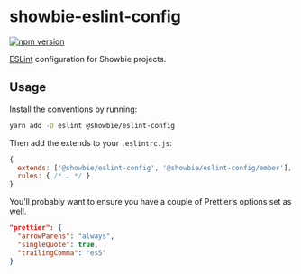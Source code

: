 # showbie-eslint-config

[![npm version][npm-img]][npm-url]

[ESLint][] configuration for Showbie projects.

## Usage

Install the conventions by running:

```sh
yarn add -D eslint @showbie/eslint-config
```

Then add the extends to your `.eslintrc.js`:

```js
{
  extends: ['@showbie/eslint-config', '@showbie/eslint-config/ember'],
  rules: { /* … */ }
}
```

You’ll probably want to ensure you have a couple of Prettier’s
options set as well.

```json
"prettier": {
  "arrowParens": "always",
  "singleQuote": true,
  "trailingComma": "es5"
}
```

[npm-url]: https://www.npmjs.com/package/@showbie/eslint-config

[npm-img]: https://img.shields.io/npm/v/@showbie/eslint-config.svg?style=flat-square

[eslint]: https://eslint.org
